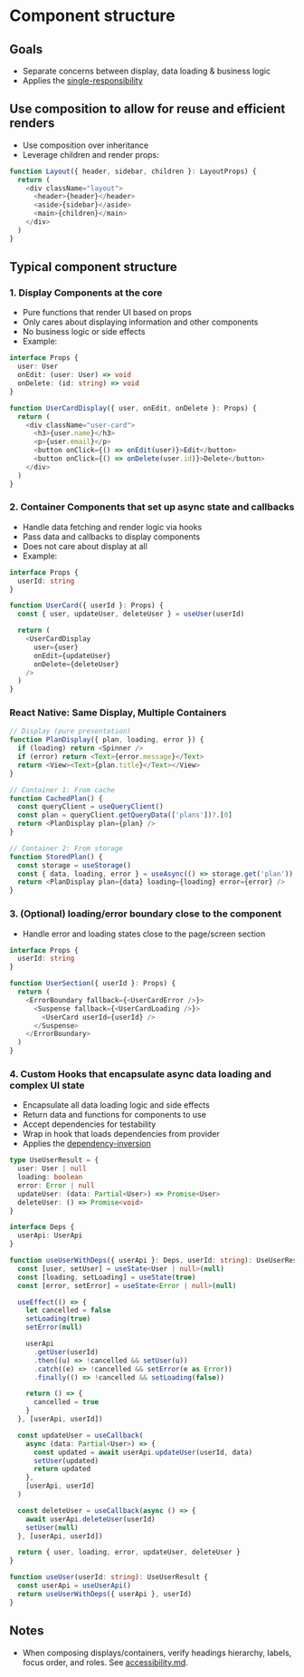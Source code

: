 # Component structure

## Goals

* Separate concerns between display, data loading & business logic
* Applies the [single-responsibility](../clean-code/single-responsibility.md)

## Use composition to allow for reuse and efficient renders

* Use composition over inheritance
* Leverage children and render props:

```typescript
function Layout({ header, sidebar, children }: LayoutProps) {
  return (
    <div className="layout">
      <header>{header}</header>
      <aside>{sidebar}</aside>
      <main>{children}</main>
    </div>
  )
}
```

## Typical component structure

### 1. Display Components at the core

* Pure functions that render UI based on props
* Only cares about displaying information and other components
* No business logic or side effects
* Example:

```typescript
interface Props {
  user: User
  onEdit: (user: User) => void
  onDelete: (id: string) => void
}

function UserCardDisplay({ user, onEdit, onDelete }: Props) {
  return (
    <div className="user-card">
      <h3>{user.name}</h3>
      <p>{user.email}</p>
      <button onClick={() => onEdit(user)}>Edit</button>
      <button onClick={() => onDelete(user.id)}>Delete</button>
    </div>
  )
}
```

### 2. Container Components that set up async state and callbacks

* Handle data fetching and render logic via hooks
* Pass data and callbacks to display components
* Does not care about display at all
* Example:

```typescript
interface Props {
  userId: string
}

function UserCard({ userId }: Props) {
  const { user, updateUser, deleteUser } = useUser(userId)

  return (
    <UserCardDisplay
      user={user}
      onEdit={updateUser}
      onDelete={deleteUser}
    />
  )
}
```

### React Native: Same Display, Multiple Containers

```typescript
// Display (pure presentation)
function PlanDisplay({ plan, loading, error }) {
  if (loading) return <Spinner />
  if (error) return <Text>{error.message}</Text>
  return <View><Text>{plan.title}</Text></View>
}

// Container 1: From cache
function CachedPlan() {
  const queryClient = useQueryClient()
  const plan = queryClient.getQueryData(['plans'])?.[0]
  return <PlanDisplay plan={plan} />
}

// Container 2: From storage
function StoredPlan() {
  const storage = useStorage()
  const { data, loading, error } = useAsync(() => storage.get('plan'))
  return <PlanDisplay plan={data} loading={loading} error={error} />
}
```

### 3. (Optional) loading/error boundary close to the component

* Handle error and loading states close to the page/screen section

```typescript
interface Props {
  userId: string
}

function UserSection({ userId }: Props) {
  return (
    <ErrorBoundary fallback={<UserCardError />}>
      <Suspense fallback={<UserCardLoading />}>
        <UserCard userId={userId} />
      </Suspense>
    </ErrorBoundary>
  )
}

```

### 4. Custom Hooks that encapsulate async data loading and complex UI state

* Encapsulate all data loading logic and side effects
* Return data and functions for components to use
* Accept dependencies for testability
* Wrap in hook that loads dependencies from provider
* Applies the [dependency-inversion](../clean-code/dependency-inversion.md)

```typescript
type UseUserResult = {
  user: User | null
  loading: boolean
  error: Error | null
  updateUser: (data: Partial<User>) => Promise<User>
  deleteUser: () => Promise<void>
}

interface Deps {
  userApi: UserApi
}

function useUserWithDeps({ userApi }: Deps, userId: string): UseUserResult {
  const [user, setUser] = useState<User | null>(null)
  const [loading, setLoading] = useState(true)
  const [error, setError] = useState<Error | null>(null)

  useEffect(() => {
    let cancelled = false
    setLoading(true)
    setError(null)

    userApi
      .getUser(userId)
      .then((u) => !cancelled && setUser(u))
      .catch((e) => !cancelled && setError(e as Error))
      .finally(() => !cancelled && setLoading(false))

    return () => {
      cancelled = true
    }
  }, [userApi, userId])

  const updateUser = useCallback(
    async (data: Partial<User>) => {
      const updated = await userApi.updateUser(userId, data)
      setUser(updated)
      return updated
    },
    [userApi, userId]
  )

  const deleteUser = useCallback(async () => {
    await userApi.deleteUser(userId)
    setUser(null)
  }, [userApi, userId])

  return { user, loading, error, updateUser, deleteUser }
}

function useUser(userId: string): UseUserResult {
  const userApi = useUserApi()
  return useUserWithDeps({ userApi }, userId)
}
```

## Notes

* When composing displays/containers, verify headings hierarchy,
labels, focus order, and roles. See [accessibility.md](./accessibility.md).
